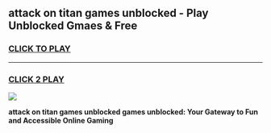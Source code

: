 
## attack on titan games unblocked - Play Unblocked Gmaes & Free
<h3>
<a href="https://news.freeplayer.one?title=attack_on_titan_games_unblocked&ref=23F">CLICK TO PLAY</a></h3>
<hr>

<h3>
<a href="https://news.freeplayer.one?title=attack_on_titan_games_unblocked&ref=23F">CLICK 2 PLAY</a>
  
</h3>

<a href="https://news.freeplayer.one?title=attack_on_titan_games_unblocked&ref=23F/"><img src="https://clearcache.store/games.png"></a>


**attack on titan games unblocked games unblocked: Your Gateway to Fun and Accessible Online Gaming**
